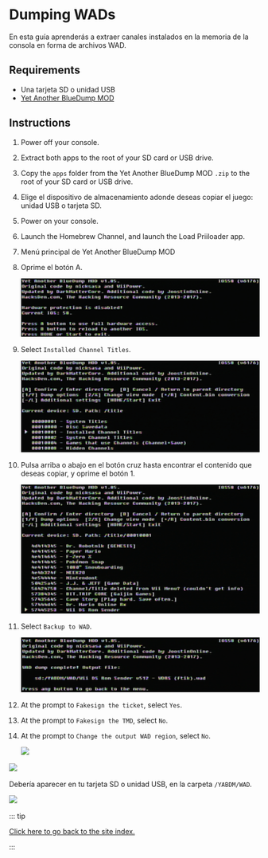 # Dumping WADs

En esta guía aprenderás a extraer canales instalados en la memoria de la consola en forma de archivos WAD.

## Requirements

- Una tarjeta SD o unidad USB
- [Yet Another BlueDump MOD](https://oscwii.org/library/app/Yet-Another-BlueDump-Mod)

## Instructions

1. Power off your console.

2. Extract both apps to the root of your SD card or USB drive.

3. Copy the `apps` folder from the Yet Another BlueDump MOD `.zip` to the root of your SD card or USB drive.

4. Elige el dispositivo de almacenamiento adonde deseas copiar el juego: unidad USB o tarjeta SD.

5. Power on your console.

6. Launch the Homebrew Channel, and launch the Load Priiloader app.

7. Menú principal de Yet Another BlueDump MOD

8. Oprime el botón A.

    ![](/images/homebrew/DumpWADS/1.png)

9. Select `Installed Channel Titles`.

    ![](/images/homebrew/DumpWADS/2.png)

10. Pulsa arriba o abajo en el botón cruz hasta encontrar el contenido que deseas copiar, y oprime el botón 1.

    ![](/images/homebrew/DumpWADS/3.png)

11. Select `Backup to WAD`.

    ![](/images/homebrew/DumpWADS/4.png)

12. At the prompt to `Fakesign the ticket`, select `Yes`.

13. At the prompt to `Fakesign the TMD`, select `No`.

14. At the prompt to `Change the output WAD region`, select `No`.

    ![](/images/homebrew/DumpWADS/5.png)

![](/images/homebrew/DumpWADS/6.png)

Debería aparecer en tu tarjeta SD o unidad USB, en la carpeta <code>/YABDM/WAD</code>.

![](/images/homebrew/DumpWADS/7.png)

::: tip

[Click here to go back to the site index.](site-navigation)

:::